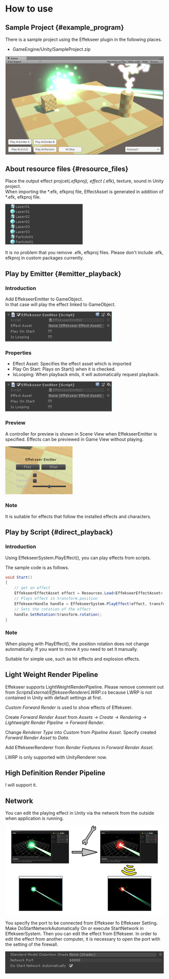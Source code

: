 # How to use

## Sample Project {#example_program}

There is a sample project using the Effekseer plugin in the following places.

- GameEngine/Unity/SampleProject.zip

![](../img/unity_example.png)

## About resource files {#resource_files}

Place the output effect projcet(*.efkproj), effect (*.efk), texture, sound in Unity project.  
When importing the *.efk, efkproj file, EffectAsset is generated in addition of *.efk, efkproj file.

![](../img/unity_resource.png)

It is no problem that you remove .efk, efkproj files.
Please don't include .efk, efkproj in custom packages currently. 

## Play by Emitter {#emitter_playback}

### Introduction

Add EffekseerEmitter to GameObject.  
In that case will play the effect linked to GameObject.

![](../img/unity_emitter.png)

### Properties

- Effect Asset: Specifies the effect asset which is imported
- Play On Start: Plays on Start() when it is checked.
- IsLooping: When playback ends, it will automatically request playback.

![](../img/unity_emitter.png)

### Preview

A controller for preview is shown in Scene View when EffekseerEmitter is specified. Effects can be previewed in Game View without playing.

![](../img/unity_emitter_component_scene_view.png)

### Note

It is suitable for effects that follow the installed effects and characters.

## Play by Script {#direct_playback}

### Introduction

Using EffekseerSystem.PlayEffect(), you can play effects from scripts.

The sample code is as follows.

```cs
void Start()
{
    // get an effect
    EffekseerEffectAsset effect = Resources.Load<EffekseerEffectAsset> ("Laser01");
    // Plays effect in transform.position
    EffekseerHandle handle = EffekseerSystem.PlayEffect(effect, transform.position);
    // Sets the rotation of the effect
    handle.SetRotation(transform.rotation);
}
```

### Note

When playing with PlayEffect(), the position rotation does not change automatically.
If you want to move it you need to set it manually.

Suitable for simple use, such as hit effects and explosion effects.

## Light Weight Render Pipeline

Effekseer supports LightWeightRenderPipeline.
Please remove comment out from *ScriptsExternal/EffekseerRendererLWRP.cs* because LWRP is not contained in Unity with default settings at first.

*Custom Forward Render* is used to show effects of Effekseer.

Create *Forward Render Asset* from *Assets -> Create -> Rendering -> Lightweight Render Pipeline -> Forward Render*.

Change *Renderer Type* into *Custom* from *Pipeline Asset*. Specify created *Forward Render Asset* to *Data*.

Add EffekseerRenderer from *Render Features* in *Forward Render Asset*.

LWRP is only supported with UnityRenderer now.

## High Definition Render Pipeline

I will support it.


## Network
You can edit the playing effect in Unity via the network from the outside when application is running.

![](../img/network.png)

You specify the port to be connected from Effekseer fo Effekseer Setting. Make DoStartNetworkAutomatically On or execute StartNetwork in EffekseerSystem. Then you can edit the effect from Effekseer. In order to edit the effect from another computer, it is necessary to open the port with the setting of the firewall. 

![](../img/network_ui.png)
